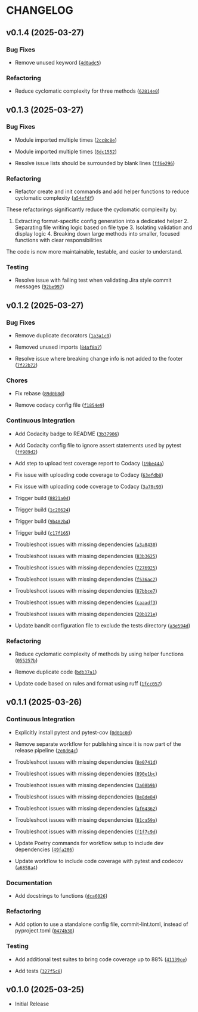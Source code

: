 # CHANGELOG


## v0.1.4 (2025-03-27)

### Bug Fixes

- Remove unused keyword
  ([`4d0adc5`](https://github.com/thetestlabs/commit-lint/commit/4d0adc54538cfb8e8d2983e8180a085c10b08c73))

### Refactoring

- Reduce cyclomatic complexity for three methods
  ([`62814e0`](https://github.com/thetestlabs/commit-lint/commit/62814e0bb4aa90716370119f2fa974e204206d36))


## v0.1.3 (2025-03-27)

### Bug Fixes

- Module imported multiple times
  ([`2cc8c8e`](https://github.com/thetestlabs/commit-lint/commit/2cc8c8e9298ef4c4c6b3938e28f157d05ac6d346))

- Module imported multiple times
  ([`8dc1552`](https://github.com/thetestlabs/commit-lint/commit/8dc1552a12fd783b0889dec886dec7e2d5ef4765))

- Resolve issue lists should be surrounded by blank lines
  ([`ff6e296`](https://github.com/thetestlabs/commit-lint/commit/ff6e29645bd02f848064800ba5cb0fdac0e556df))

### Refactoring

- Refactor create and init commands and add helper functions to reduce cyclomatic complexity
  ([`a54efdf`](https://github.com/thetestlabs/commit-lint/commit/a54efdfae715762122e25df50f3a667958dbc83a))

These refactorings significantly reduce the cyclomatic complexity by:

1. Extracting format-specific config generation into a dedicated helper 2. Separating file writing
  logic based on file type 3. Isolating validation and display logic 4. Breaking down large methods
  into smaller, focused functions with clear responsibilities

The code is now more maintainable, testable, and easier to understand.

### Testing

- Resolve issue with failing test when validating Jira style commit messages
  ([`92be997`](https://github.com/thetestlabs/commit-lint/commit/92be997a42a58d4e111895b0a3d9f7766f569117))


## v0.1.2 (2025-03-27)

### Bug Fixes

- Remove duplicate decorators
  ([`1a3a1c9`](https://github.com/thetestlabs/commit-lint/commit/1a3a1c9b052cfd0f55968fd68fdf079a3a502167))

- Removed unused imports
  ([`84af8a7`](https://github.com/thetestlabs/commit-lint/commit/84af8a7de79e0920cd4f257c2df014efc9bcd320))

- Resolve issue where breaking change info is not added to the footer
  ([`7f22b72`](https://github.com/thetestlabs/commit-lint/commit/7f22b726748faf2efc6ae7d092a5ff926450dc3d))

### Chores

- Fix rebase
  ([`89d0b8d`](https://github.com/thetestlabs/commit-lint/commit/89d0b8d0ec4eb5c6fc6d009610bb82e5b77656e3))

- Remove codacy config file
  ([`f1854e9`](https://github.com/thetestlabs/commit-lint/commit/f1854e90f0837593ad5855c936c90eea1896d964))

### Continuous Integration

- Add Codacity badge to README
  ([`3b37906`](https://github.com/thetestlabs/commit-lint/commit/3b37906d7d27a592636cbaff0ed494f0feabc0e8))

- Add Codacity config file to ignore assert statements used by pytest
  ([`ff989d2`](https://github.com/thetestlabs/commit-lint/commit/ff989d2531d6b220c10dbd016a9e1dd03f8e9fde))

- Add step to upload test coverage report to Codacy
  ([`19be44a`](https://github.com/thetestlabs/commit-lint/commit/19be44a2a75637b63ec3d156258d60268212b82d))

- Fix issue with uploading code coverage to Codacy
  ([`63efdb0`](https://github.com/thetestlabs/commit-lint/commit/63efdb07d796e64f0fd9e8afc4d27a7c4eba7c0a))

- Fix issue with uploading code coverage to Codacy
  ([`3a70c93`](https://github.com/thetestlabs/commit-lint/commit/3a70c93e6b6946934362cc237858af1af12350a9))

- Trigger build
  ([`8821a04`](https://github.com/thetestlabs/commit-lint/commit/8821a043bcc6928b918a36381ab816256c266af9))

- Trigger build
  ([`1c20624`](https://github.com/thetestlabs/commit-lint/commit/1c206247faa27fe229fb6b5fff4a24087bd2731a))

- Trigger build
  ([`9b482b4`](https://github.com/thetestlabs/commit-lint/commit/9b482b4a28a227878680b4cd646652a3939b20c3))

- Trigger build
  ([`c17f165`](https://github.com/thetestlabs/commit-lint/commit/c17f1650b6f999c563a71705bbb49361970a3dcd))

- Troubleshoot issues with missing dependencies
  ([`a3a8430`](https://github.com/thetestlabs/commit-lint/commit/a3a84308e1dfea7a70c344adb035463f9cb8de92))

- Troubleshoot issues with missing dependencies
  ([`83b3625`](https://github.com/thetestlabs/commit-lint/commit/83b3625005ff42347c3ec97af546ad4d2f0f44da))

- Troubleshoot issues with missing dependencies
  ([`7276925`](https://github.com/thetestlabs/commit-lint/commit/7276925656c3b73b8fc25b491229adb660a95c72))

- Troubleshoot issues with missing dependencies
  ([`f536ac7`](https://github.com/thetestlabs/commit-lint/commit/f536ac713a70f41a08a91b3d04cb9cae83716e3c))

- Troubleshoot issues with missing dependencies
  ([`87bbce7`](https://github.com/thetestlabs/commit-lint/commit/87bbce7e3d040d22765c3ad98d2709f2f12985be))

- Troubleshoot issues with missing dependencies
  ([`caaadf3`](https://github.com/thetestlabs/commit-lint/commit/caaadf3b6cc320419e64a143c3a8ece49310ba87))

- Troubleshoot issues with missing dependencies
  ([`20b121e`](https://github.com/thetestlabs/commit-lint/commit/20b121e594a8c8f2e2e2d53c3442c9b17b61ef8e))

- Update bandit configuration file to exclude the tests directory
  ([`a3e594d`](https://github.com/thetestlabs/commit-lint/commit/a3e594d6a7898c7bc3cbcfccce66bbcb64b98653))

### Refactoring

- Reduce cyclomatic complexity of methods by using helper functions
  ([`055257b`](https://github.com/thetestlabs/commit-lint/commit/055257b4f5ac97295f653c69b4c154e209a58d20))

- Remove duplicate code
  ([`bdb37a1`](https://github.com/thetestlabs/commit-lint/commit/bdb37a18d9725988c8bc8350eb2ff133d183dc21))

- Update code based on rules and format using ruff
  ([`1fcc057`](https://github.com/thetestlabs/commit-lint/commit/1fcc0577ba6271d724c3a3cec6f1f9e01b633dea))


## v0.1.1 (2025-03-26)

### Continuous Integration

- Explicitly install pytest and pytest-cov
  ([`0d01c0d`](https://github.com/thetestlabs/commit-lint/commit/0d01c0d43285d2900959fc611a5c2224993bd245))

- Remove separate workflow for publishing since it is now part of the release pipeline
  ([`2e8d64c`](https://github.com/thetestlabs/commit-lint/commit/2e8d64c3824152143d220a3d40aeb5863fde1cab))

- Troubleshoot issues with missing dependencies
  ([`8e0741d`](https://github.com/thetestlabs/commit-lint/commit/8e0741db4e7ea4d0271b564a4d25f65549ae7a2c))

- Troubleshoot issues with missing dependencies
  ([`890e1bc`](https://github.com/thetestlabs/commit-lint/commit/890e1bcb9ee192fc880d7c2ca7523674021d16f5))

- Troubleshoot issues with missing dependencies
  ([`3a08b9b`](https://github.com/thetestlabs/commit-lint/commit/3a08b9b8fa0d00cbdaf74419fa66cf18251f04ae))

- Troubleshoot issues with missing dependencies
  ([`0e8de84`](https://github.com/thetestlabs/commit-lint/commit/0e8de846a4d72daf48a3b3f728b8599e10f1e392))

- Troubleshoot issues with missing dependencies
  ([`af64362`](https://github.com/thetestlabs/commit-lint/commit/af643624bc5c66dbce3a6730310e0ea548f8abbd))

- Troubleshoot issues with missing dependencies
  ([`81ca59a`](https://github.com/thetestlabs/commit-lint/commit/81ca59ab35423254fbeb4c266e4a79311d048f7f))

- Troubleshoot issues with missing dependencies
  ([`f1f7c9d`](https://github.com/thetestlabs/commit-lint/commit/f1f7c9de2aefa4987a485ada52551dfbeaf34828))

- Update Poetry commands for workflow setup to include dev dependencies
  ([`49fa206`](https://github.com/thetestlabs/commit-lint/commit/49fa20661efe1e72eb83278686b271bc86851b81))

- Update workflow to include code coverage with pytest and codecov
  ([`a6858a4`](https://github.com/thetestlabs/commit-lint/commit/a6858a43f27e58352e6e37d28ac134d6dd8eae9a))

### Documentation

- Add docstrings to functions
  ([`dca6026`](https://github.com/thetestlabs/commit-lint/commit/dca60264abe2ec5fb19bfbf37148ef71dc7e4685))

### Refactoring

- Add option to use a standalone config file, commit-lint.toml, instead of pyproject.toml
  ([`0474b38`](https://github.com/thetestlabs/commit-lint/commit/0474b3820ca272e0db0901132eb7faafa60e887e))

### Testing

- Add additional test suites to bring code coverage up to 88%
  ([`41139ce`](https://github.com/thetestlabs/commit-lint/commit/41139ced1cfeeacf617de095c3b085c60fec3281))

- Add tests
  ([`327f5c8`](https://github.com/thetestlabs/commit-lint/commit/327f5c8f32b090f263100a972039b90e05e18f11))


## v0.1.0 (2025-03-25)

- Initial Release
